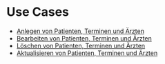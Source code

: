 # Use Cases
- [Anlegen von Patienten, Terminen und Ärzten](./UseCases/1.md)
- [Bearbeiten von Patienten, Terminen und Ärzten](./UseCases/2.md)
- [Löschen von Patienten, Terminen und Ärzten](./UseCases/3.md)
- [Aktualisieren von Patienten, Terminen und Ärzten](./UseCases/4.md)
